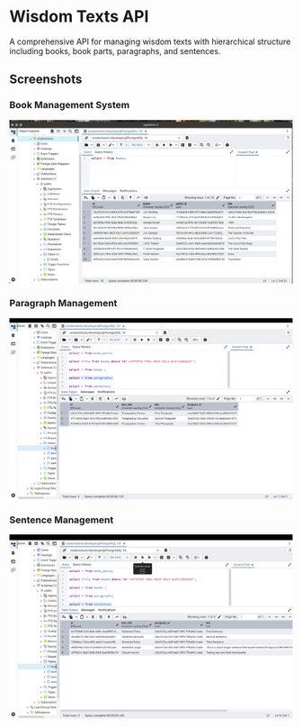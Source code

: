 # Wisdom Texts API

A comprehensive API for managing wisdom texts with hierarchical structure including books, book parts, paragraphs, and sentences.

## Screenshots

### Book Management System
![Book Management System](./assets/imgBook.png)

### Paragraph Management
![Paragraph Management](./assets/paragraph.png)

### Sentence Management
![Sentence Management](./assets/sentence.png)


